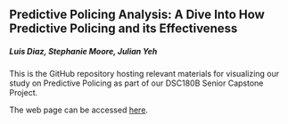 ## Predictive Policing Analysis: A Dive Into How Predictive Policing and its Effectiveness
##### Luis Diaz, Stephanie Moore, Julian Yeh

This is the GitHub repository hosting relevant materials for visualizing our study on Predictive Policing as part of our DSC180B Senior Capstone Project.

The web page can be accessed [here](https://chuanyuanyeh.github.io/predpol_study).
